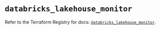 # `databricks_lakehouse_monitor`

Refer to the Terraform Registry for docs: [`databricks_lakehouse_monitor`](https://registry.terraform.io/providers/databricks/databricks/1.39.0/docs/resources/lakehouse_monitor).
